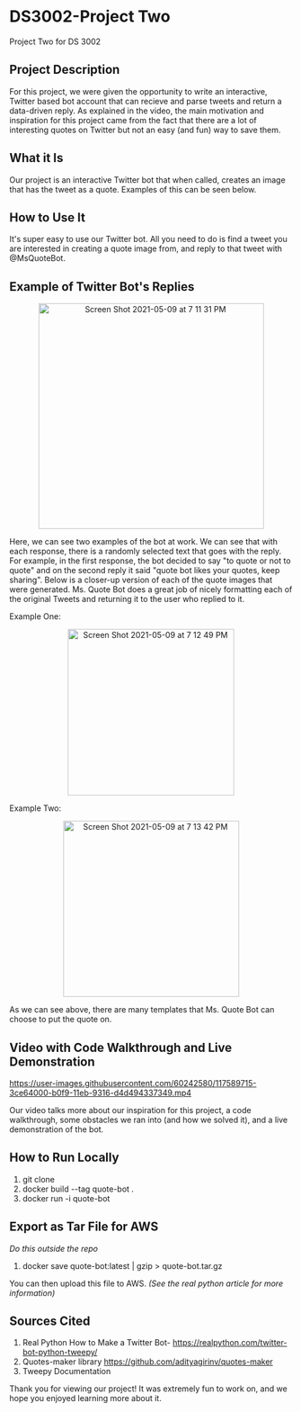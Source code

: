 # DS3002-Project Two
Project Two for DS 3002 

## Project Description
For this project, we were given the opportunity to write an interactive, Twitter based bot account that can recieve and parse tweets and return a data-driven reply. As explained in the video, the main motivation and inspiration for this project came from the fact that there are a lot of interesting quotes on Twitter but not an easy (and fun) way to save them.

## What it Is
Our project is an interactive Twitter bot that when called, creates an image that has the tweet as a quote. Examples of this can be seen below.

## How to Use It
It's super easy to use our Twitter bot. All you need to do is find a tweet you are interested in creating a quote image from, and reply to that tweet with @MsQuoteBot.

## Example of Twitter Bot's Replies

<p align = "center">
  <img width="401" alt="Screen Shot 2021-05-09 at 7 11 31 PM" src="https://user-images.githubusercontent.com/60242580/117589882-6eabd680-b0fa-11eb-951b-560dfccf0611.png">
</p>

Here, we can see two examples of the bot at work. We can see that with each response, there is a randomly selected text that goes with the reply. For example, in the first response, the bot decided to say "to quote or not to quote" and on the second reply it said "quote bot likes your quotes, keep sharing". Below is a closer-up version of each of the quote images that were generated. Ms. Quote Bot does a great job of nicely formatting each of the original Tweets and returning it to the user who replied to it.

Example One:

<p align="center">
  <img width="296" alt="Screen Shot 2021-05-09 at 7 12 49 PM" src="https://user-images.githubusercontent.com/60242580/117589905-9dc24800-b0fa-11eb-8589-3fb77c0c113b.png">
</p>


Example Two: 

<p align="center">
  <img width="313" alt="Screen Shot 2021-05-09 at 7 13 42 PM" src="https://user-images.githubusercontent.com/60242580/117589917-bc284380-b0fa-11eb-8212-d6aef5fb97eb.png">
</p>


As we can see above, there are many templates that Ms. Quote Bot can choose to put the quote on.  

## Video with Code Walkthrough and Live Demonstration 
https://user-images.githubusercontent.com/60242580/117589715-3ce64000-b0f9-11eb-9316-d4d494337349.mp4

Our video talks more about our inspiration for this project, a code walkthrough, some obstacles we ran into (and how we solved it), and a live demonstration of the bot.


## How to Run Locally
1. git clone 
2. docker build --tag quote-bot .
3. docker run -i quote-bot

## Export as Tar File for AWS
*Do this outside the repo*
1. docker save quote-bot:latest | gzip > quote-bot.tar.gz

You can then upload this file to AWS. *(See the real python article for more information)* 

## Sources Cited
1. Real Python How to Make a Twitter Bot- https://realpython.com/twitter-bot-python-tweepy/
2. Quotes-maker library https://github.com/adityagirinv/quotes-maker
3. Tweepy Documentation

Thank you for viewing our project! It was extremely fun to work on, and we hope you enjoyed learning more about it.

